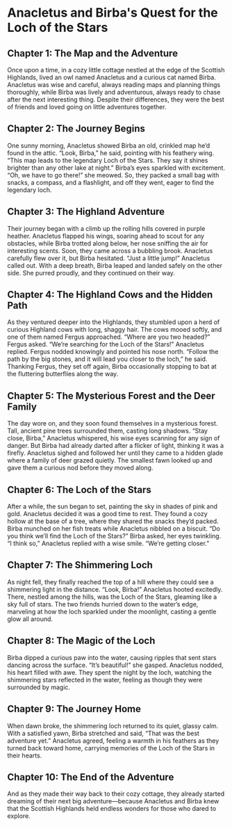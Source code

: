 # Anacletus and Birba's Quest for the Loch of the Stars

## Chapter 1: The Map and the Adventure

Once upon a time, in a cozy little cottage nestled at the edge of the Scottish Highlands, lived an owl named Anacletus and a curious cat named Birba. Anacletus was wise and careful, always reading maps and planning things thoroughly, while Birba was lively and adventurous, always ready to chase after the next interesting thing. Despite their differences, they were the best of friends and loved going on little adventures together.

## Chapter 2: The Journey Begins

One sunny morning, Anacletus showed Birba an old, crinkled map he’d found in the attic. “Look, Birba,” he said, pointing with his feathery wing. “This map leads to the legendary Loch of the Stars. They say it shines brighter than any other lake at night.” Birba’s eyes sparkled with excitement. “Oh, we have to go there!” she meowed. So, they packed a small bag with snacks, a compass, and a flashlight, and off they went, eager to find the legendary loch.

## Chapter 3: The Highland Adventure

Their journey began with a climb up the rolling hills covered in purple heather. Anacletus flapped his wings, soaring ahead to scout for any obstacles, while Birba trotted along below, her nose sniffing the air for interesting scents. Soon, they came across a bubbling brook. Anacletus carefully flew over it, but Birba hesitated. “Just a little jump!” Anacletus called out. With a deep breath, Birba leaped and landed safely on the other side. She purred proudly, and they continued on their way.

## Chapter 4: The Highland Cows and the Hidden Path

As they ventured deeper into the Highlands, they stumbled upon a herd of curious Highland cows with long, shaggy hair. The cows mooed softly, and one of them named Fergus approached. “Where are you two headed?” Fergus asked. “We’re searching for the Loch of the Stars!” Anacletus replied. Fergus nodded knowingly and pointed his nose north. “Follow the path by the big stones, and it will lead you closer to the loch,” he said. Thanking Fergus, they set off again, Birba occasionally stopping to bat at the fluttering butterflies along the way.

## Chapter 5: The Mysterious Forest and the Deer Family

The day wore on, and they soon found themselves in a mysterious forest. Tall, ancient pine trees surrounded them, casting long shadows. “Stay close, Birba,” Anacletus whispered, his wise eyes scanning for any sign of danger. But Birba had already darted after a flicker of light, thinking it was a firefly. Anacletus sighed and followed her until they came to a hidden glade where a family of deer grazed quietly. The smallest fawn looked up and gave them a curious nod before they moved along.

## Chapter 6: The Loch of the Stars

After a while, the sun began to set, painting the sky in shades of pink and gold. Anacletus decided it was a good time to rest. They found a cozy hollow at the base of a tree, where they shared the snacks they’d packed. Birba munched on her fish treats while Anacletus nibbled on a biscuit. “Do you think we’ll find the Loch of the Stars?” Birba asked, her eyes twinkling. “I think so,” Anacletus replied with a wise smile. “We’re getting closer.”

## Chapter 7: The Shimmering Loch

As night fell, they finally reached the top of a hill where they could see a shimmering light in the distance. “Look, Birba!” Anacletus hooted excitedly. There, nestled among the hills, was the Loch of the Stars, gleaming like a sky full of stars. The two friends hurried down to the water’s edge, marveling at how the loch sparkled under the moonlight, casting a gentle glow all around.

## Chapter 8: The Magic of the Loch

Birba dipped a curious paw into the water, causing ripples that sent stars dancing across the surface. “It’s beautiful!” she gasped. Anacletus nodded, his heart filled with awe. They spent the night by the loch, watching the shimmering stars reflected in the water, feeling as though they were surrounded by magic.

## Chapter 9: The Journey Home

When dawn broke, the shimmering loch returned to its quiet, glassy calm. With a satisfied yawn, Birba stretched and said, “That was the best adventure yet.” Anacletus agreed, feeling a warmth in his feathers as they turned back toward home, carrying memories of the Loch of the Stars in their hearts.

## Chapter 10: The End of the Adventure

And as they made their way back to their cozy cottage, they already started dreaming of their next big adventure—because Anacletus and Birba knew that the Scottish Highlands held endless wonders for those who dared to explore.
